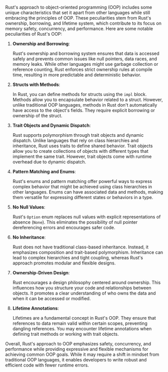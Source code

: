 Rust's approach to object-oriented programming (OOP) includes some unique characteristics that set it apart from other languages while still embracing the principles of OOP. These peculiarities stem from Rust's ownership, borrowing, and lifetime system, which contribute to its focus on memory safety, concurrency, and performance. Here are some notable peculiarities of Rust's OOP:

1. **Ownership and Borrowing**:

   Rust's ownership and borrowing system ensures that data is accessed safely and prevents common issues like null pointers, data races, and memory leaks. While other languages might use garbage collection or reference counting, Rust enforces strict ownership rules at compile time, resulting in more predictable and deterministic behavior.

2. **Structs with Methods**:

   In Rust, you can define methods for structs using the `impl` block. Methods allow you to encapsulate behavior related to a struct. However, unlike traditional OOP languages, methods in Rust don't automatically have access to the object's fields. They require explicit borrowing or ownership of the struct.

3. **Trait Objects and Dynamic Dispatch**:

   Rust supports polymorphism through trait objects and dynamic dispatch. Unlike languages that rely on class hierarchies and inheritance, Rust uses traits to define shared behavior. Trait objects allow you to create collections of objects with different types that implement the same trait. However, trait objects come with runtime overhead due to dynamic dispatch.

4. **Pattern Matching and Enums**:

   Rust's enums and pattern matching offer powerful ways to express complex behavior that might be achieved using class hierarchies in other languages. Enums can have associated data and methods, making them versatile for expressing different states or behaviors in a type.

5. **No Null Values**:

   Rust's `Option` enum replaces null values with explicit representations of absence (`None`). This eliminates the possibility of null pointer dereferencing errors and encourages safer code.

6. **No Inheritance**:

   Rust does not have traditional class-based inheritance. Instead, it emphasizes composition and trait-based polymorphism. Inheritance can lead to complex hierarchies and tight coupling, whereas Rust's approach promotes modular and flexible designs.

7. **Ownership-Driven Design**:

   Rust encourages a design philosophy centered around ownership. This influences how you structure your code and relationships between objects. It promotes a clear understanding of who owns the data and when it can be accessed or modified.

8. **Lifetime Annotations**:

   Lifetimes are a fundamental concept in Rust's OOP. They ensure that references to data remain valid within certain scopes, preventing dangling references. You may encounter lifetime annotations when defining trait methods or working with trait objects.

Overall, Rust's approach to OOP emphasizes safety, concurrency, and performance while providing expressive and flexible mechanisms for achieving common OOP goals. While it may require a shift in mindset from traditional OOP languages, it enables developers to write robust and efficient code with fewer runtime errors.
